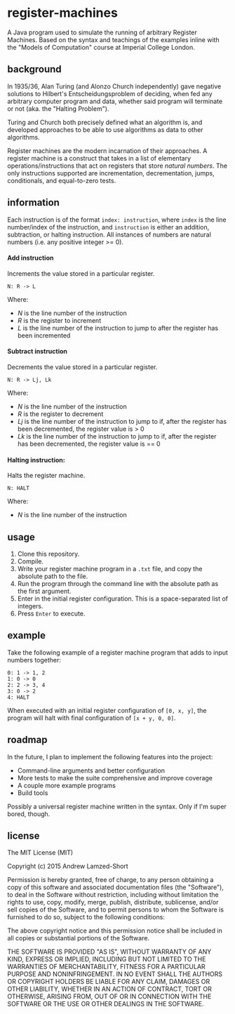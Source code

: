 # register-machines
A Java program used to simulate the running of arbitrary Register Machines. Based on the syntax and teachings of the examples inline with the "Models of Computation" course at Imperial College London.

## background

In 1935/36, Alan Turing (and Alonzo Church independently) gave negative solutions to Hilbert's Entscheidungsproblem of deciding, when fed any arbitrary computer program and data, whether said program will terminate or not (aka. the "Halting Problem").

Turing and Church both precisely defined what an algorithm is, and developed approaches to be able to use algorithms as data to other algorithms.

Register machines are the modern incarnation of their approaches. A register machine is a construct that takes in a list of elementary operations/instructions that act on registers that store *natural numbers*. The only instructions supported are incrementation, decrementation, jumps, conditionals, and equal-to-zero tests.

## information

Each instruction is of the format `index: instruction`, where `index` is the line number/index of the instruction, and `instruction` is either an addition, subtraction, or halting instruction. All instances of numbers are natural numbers (i.e. any positive integer >= 0).

#### Add instruction
Increments the value stored in a particular register.

    N: R -> L

Where:

* *N* is the line number of the instruction
* *R* is the register to increment
* *L* is the line number of the instruction to jump to after the register has been incremented

#### Subtract instruction
Decrements the value stored in a particular register.

    N: R -> Lj, Lk

Where:

* *N* is the line number of the instruction
* *R* is the register to decrement
* *Lj* is the line number of the instruction to jump to if, after the register has been decremented, the register value is > 0
* *Lk* is the line number of the instruction to jump to if, after the register has been decremented, the register value is == 0

#### Halting instruction:

Halts the register machine.

    N: HALT

Where:

* *N* is the line number of the instruction


## usage

1. Clone this repository.
2. Compile.
3. Write your register machine program in a `.txt` file, and copy the absolute path to the file.
4. Run the program through the command line with the absolute path as the first argument.
5. Enter in the initial register configuration. This is a space-separated list of integers.
6. Press `Enter` to execute.


## example
Take the following example of a register machine program that adds to input numbers together:

    0: 1 -> 1, 2
    1: 0 -> 0
    2: 2 -> 3, 4
    3: 0 -> 2
    4: HALT

When executed with an initial register configuration of `[0, x, y]`, the program will halt with final configuration of `[x + y, 0, 0]`.

## roadmap
In the future, I plan to implement the following features into the project:

* Command-line arguments and better configuration
* More tests to make the suite comprehensive and improve coverage
* A couple more example programs
* Build tools

Possibly a universal register machine written in the syntax. Only if I'm super bored, though.


## license
The MIT License (MIT)

Copyright (c) 2015 Andrew Lamzed-Short

Permission is hereby granted, free of charge, to any person obtaining a copy
of this software and associated documentation files (the "Software"), to deal
in the Software without restriction, including without limitation the rights
to use, copy, modify, merge, publish, distribute, sublicense, and/or sell
copies of the Software, and to permit persons to whom the Software is
furnished to do so, subject to the following conditions:

The above copyright notice and this permission notice shall be included in all
copies or substantial portions of the Software.

THE SOFTWARE IS PROVIDED "AS IS", WITHOUT WARRANTY OF ANY KIND, EXPRESS OR
IMPLIED, INCLUDING BUT NOT LIMITED TO THE WARRANTIES OF MERCHANTABILITY,
FITNESS FOR A PARTICULAR PURPOSE AND NONINFRINGEMENT. IN NO EVENT SHALL THE
AUTHORS OR COPYRIGHT HOLDERS BE LIABLE FOR ANY CLAIM, DAMAGES OR OTHER
LIABILITY, WHETHER IN AN ACTION OF CONTRACT, TORT OR OTHERWISE, ARISING FROM,
OUT OF OR IN CONNECTION WITH THE SOFTWARE OR THE USE OR OTHER DEALINGS IN THE
SOFTWARE.